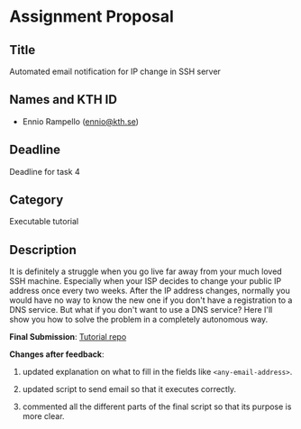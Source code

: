 # Assignment Proposal

## Title

Automated email notification for IP change in SSH server

## Names and KTH ID

- Ennio Rampello (ennio@kth.se)

## Deadline

Deadline for task 4

## Category

Executable tutorial

## Description

It is definitely a struggle when you go live far away from your much loved SSH machine. Especially when your ISP decides to change your public IP address once every two weeks. After the IP address changes, normally you would have no way to know the new one if you don't have a registration to a DNS service. But what if you don't want to use a DNS service? Here I'll show you how to solve the problem in a completely autonomous way.

**Final Submission**: [Tutorial repo](https://github.com/enniorampello/ip-address-email)

**Changes after feedback**:
1. updated explanation on what to fill in the fields like `<any-email-address>`.

2. updated script to send email so that it executes correctly.

3. commented all the different parts of the final script so that its purpose is more clear.
